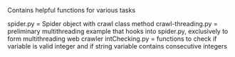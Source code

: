Contains helpful functions for various tasks

spider.py = Spider object with crawl class method
crawl-threading.py = preliminary multithreading example that hooks into spider.py, exclusively to form multithreading web crawler
intChecking.py = functions to check if variable is valid integer and if string variable contains consecutive integers

